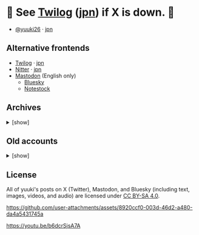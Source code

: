 # 🚨 See [Twilog](https://twilog.togetter.com/yuuki26) ([jpn](https://twilog.togetter.com/yuuki170)) if X is down. 🚨

* [@yuuki26](https://x.com/i/user/1463770680491593729) · [jpn](https://x.com/i/user/1672629051419410435)

## Alternative frontends

* [Twilog](https://twilog.togetter.com/yuuki26) · [jpn](https://twilog.togetter.com/yuuki170)
* [Nitter](https://farside.link/nitter/i/user/1463770680491593729) · [jpn](https://farside.link/nitter/i/user/1672629051419410435)
* [Mastodon](https://mastodon.social/@yuukikonno) (English only)
    * [Bluesky](https://bsky.app/profile/yuukikonno.mastodon.social.ap.brid.gy)
    * [Notestock](https://notestock.osa-p.net/@yuukikonno@mastodon.social/view)

## Archives

<details>
<summary>[show]</summary>

* [Archive.today](https://archive.today/https://x.com/yuuki26/status/*) · [jpn](https://archive.today/https://x.com/yuuki170/status/*)
* [Posfie (- 2024)](https://posfie.com/@yuuki253/p/T1r2nif) · [jpn](https://posfie.com/@yuuki253/p/kEKxAGg)
* [FC2 Blog (- Jun 2024)](https://yuuki6.blog.fc2.com/)
* [Media (- 2023)](https://drive.google.com/drive/folders/1jiTbgwpmjpOghzxqSQmy_m7WAGxjszZU)

</details>

## Old accounts

<details>
<summary>[show]</summary>

* @yuuki___0517 (2019)
    * [Pawoo](https://pawoo.net/@yuuki___0517)
    * [Archive.today](https://archive.today/https://twitter.com/yuuki___0517/status/*)
    * [Internet Archive](https://web.archive.org/web/*/https://twitter.com/yuuki___0517/status/*)
    * [FC2 Blog](https://yuukishogi.blog.fc2.com/)

</details>

## License

All of yuuki's posts on X (Twitter), Mastodon, and Bluesky (including text, images, videos, and audio) are licensed under [CC BY-SA 4.0](https://creativecommons.org/licenses/by-sa/4.0/).

https://github.com/user-attachments/assets/8920ccf0-003d-46d2-a480-da4a5431745a

https://youtu.be/b6dcrSjsA7A
